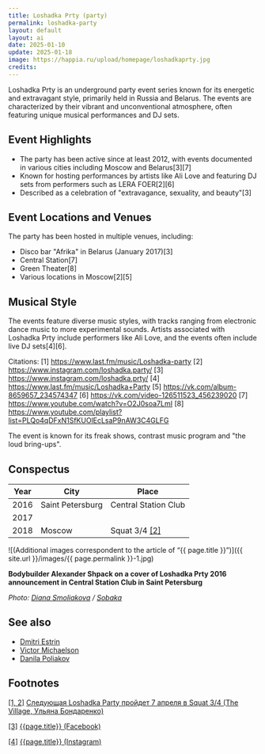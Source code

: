 ```yaml
---
title: Loshadka Prty (party)
permalink: loshadka-party
layout: default
layout: ai
date: 2025-01-10
update: 2025-01-18
image: https://happia.ru/upload/homepage/loshadkaprty.jpg
credits:
---
```

Loshadka Prty is an underground party event series known for its energetic and extravagant style, primarily held in Russia and Belarus. The events are characterized by their vibrant and unconventional atmosphere, often featuring unique musical performances and DJ sets.

## Event Highlights

- The party has been active since at least 2012, with events documented in various cities including Moscow and Belarus[3][7]
- Known for hosting performances by artists like Ali Love and featuring DJ sets from performers such as LERA FOER[2][6]
- Described as a celebration of "extravagance, sexuality, and beauty"[3]

## Event Locations and Venues

The party has been hosted in multiple venues, including:
- Disco bar "Afrika" in Belarus (January 2017)[3]
- Central Station[7]
- Green Theater[8]
- Various locations in Moscow[2][5]

## Musical Style

The events feature diverse music styles, with tracks ranging from electronic dance music to more experimental sounds. Artists associated with Loshadka Prty include performers like Ali Love, and the events often include live DJ sets[4][6].

Citations:
[1] https://www.last.fm/music/Loshadka-party
[2] https://www.instagram.com/loshadka.party/
[3] https://www.instagram.com/loshadka.prty/
[4] https://www.last.fm/music/Loshadka+Party
[5] https://vk.com/album-8659657_234574347
[6] https://vk.com/video-126511523_456239020
[7] https://www.youtube.com/watch?v=O2J0soa7LmI
[8] https://www.youtube.com/playlist?list=PLQo4qDFxN1SfKUOlEcLsaP9nAW3C4GLFG

The event is known for its freak shows, contrast music program and "the loud bring-ups".

## Conspectus

|Year|City|Place|
|-|-|-|
|2016|Saint Petersburg|Central Station Club|
|2017|||
|2018|Moscow|Squat 3/4 <span id="a2">[\[2\]](#f1)</span>|

![(Additional images correspondent to the article of “{{ page.title }}”)]({{ site.url }}/images/{{ page.permalink }}-1.jpg)

**Bodybuilder Alexander Shpack on a cover of Loshadka Prty 2016 announcement in Central Station Club in Saint Petersburg**

*Photo: [Diana Smoliakova](smoliakova-diana) / [Sobaka](http://www.sobaka.ru/images/image/00/70/40/41/_normal.jpeg)*

## See also

+ [Dmitri Estrin](estrin-dmitri)
+ [Victor Michaelson](michaelson-victor)
+ [Danila Poliakov](poliakov-danila)

## Footnotes

[[1, 2]](#a1) <span id="f1"></span> [Следующая Loshadka Party пройдет 7 апреля в Squat 3/4 (The Village, Ульяна Бондаренко)](http://www.the-village.ru/village/weekend/wknd-news/306567-loshadka-18)

[[3]](#a3) <span id="f3"></span> [{{page.title}} (Facebook)](https://www.facebook.com/superloshadka/)

[[4]](#a4) <span id="f4"></span> [{{page.title}} (Instagram)](https://www.instagram.com/loshadka.party/?hl=ru)
